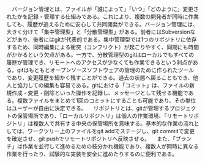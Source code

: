 　バージョン管理とは、ファイルが「誰によって」「いつ」「どのように」変更されたかを記録・管理する仕組みである。これにより、複数の開発者が同時に作業しても、履歴が追えるために安心して共同開発ができる。バージョン管理には、大きく分けて「集中管理型」と「分散管理型」がある。前者にはSubversionなどがあり、後者にはgitが代表的である。集中管理型では1つのリポジトリに依存するため、同時編集による衝突（コンフリクト）が起こりやすく、同期にも時間がかかるという欠点がある。一方で、分散管理型のgitはローカルでもすべての履歴が管理でき、リモートへのアクセスが少なくても作業できるという利点がある。gitはもともとオープンソースソフトウェアの管理のために作られたツールであり、変更履歴を細かく残すことができる。過去の状態へ戻ることもでき、他人と協力しての編集も容易である。gitにおける「コミット」は、ファイルの新規作成・変更・削除といった操作を記録し、メッセージとして残せる機能である。複数ファイルをまとめて1回のコミットにすることも可能であり、その単位はユーザーが自由に決定できる。
　リポジトリとは、gitが管理するプロジェクトの保管場所であり、「ローカルリポジトリ」は個人の作業環境、「リモートリポジトリ」は複数人で共有する中央の保管場所を意味する。基本的な作業の流れとしては、ワークツリー上のファイルをgit addでステージし、git commitで変更を確定させ、git pushでリモートリポジトリへ反映させる。
　また、「ブランチ」は作業を並行して進めるための枝分かれ機能であり、複数人が同時に異なる作業を行ったり、試験的な実装を安全に進めたりするのに便利である。